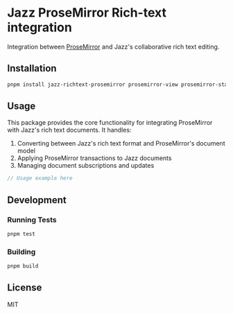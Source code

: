 # Jazz ProseMirror Rich-text integration

Integration between [ProseMirror](https://prosemirror.net/) and Jazz's collaborative rich text editing.

## Installation

```bash
pnpm install jazz-richtext-prosemirror prosemirror-view prosemirror-state prosemirror-schema-basic
```

## Usage

This package provides the core functionality for integrating ProseMirror with Jazz's rich text documents. It handles:

1. Converting between Jazz's rich text format and ProseMirror's document model
2. Applying ProseMirror transactions to Jazz documents
3. Managing document subscriptions and updates

```ts
// Usage example here
```

## Development

### Running Tests

```bash
pnpm test
```

### Building

```bash
pnpm build
```

## License

MIT
